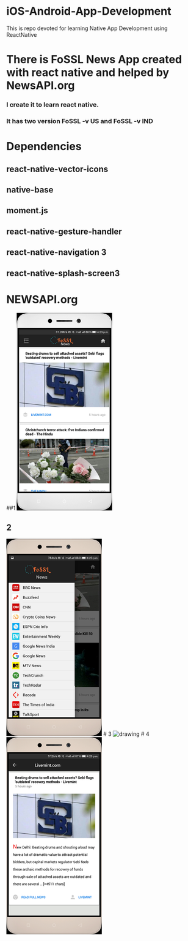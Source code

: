 # iOS-Android-App-Development
This is repo devoted for learning Native App Development using ReactNative
# There is FoSSL News App created with react native and helped by NewsAPI.org
### I create it to learn react native.
### It has two version FoSSL -v US and FoSSL -v IND
# Dependencies
## react-native-vector-icons
## native-base
## moment.js
## react-native-gesture-handler
## react-native-navigation 3
## react-native-splash-screen3
# NEWSAPI.org
##1
<img src="/src/fossl1.jpg" alt="drawing" width="250"/>
## 2
<img src="/src/fossl2.jpg" alt="drawing" width="250"/>
# 3
<img src="/src/fossl3.jpg" alt="drawing" width="250"/>
# 4
<img src="/src/fossl4.jpg" alt="drawing" width="250"/>
